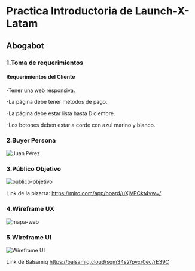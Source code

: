 # Practica Introductoria de Launch-X-Latam

## Abogabot

### 1.Toma de requerimientos

#### Requerimientos del Cliente

-Tener una web responsiva.

-La página debe tener métodos de pago.

-La página debe estar lista hasta Diciembre.

-Los botones deben estar a corde con azul marino y blanco.

### 2.Buyer Persona

![Juan Pérez](https://user-images.githubusercontent.com/102496789/202271928-c0cf03f4-9e51-4e09-ad59-cd92a438bcdd.jpg)

### 3.Público Objetivo

![publico-objetivo](https://user-images.githubusercontent.com/102496789/202279459-ec937ef1-5fb5-43e8-8a72-3b8327531010.png)

Link de la pizarra:
https://miro.com/app/board/uXjVPCkt4vw=/

### 4.Wireframe UX 

![mapa-web](https://user-images.githubusercontent.com/102496789/202296032-e29b067d-a762-4d21-8fc7-928bfd4d9dff.jpg)


### 5.Wireframe UI

![Wireframe UI](https://user-images.githubusercontent.com/102496789/202310615-74f8f531-e4f0-4c3e-8384-61103bab4508.jpg)

Link de Balsamiq
https://balsamiq.cloud/sqm34s2/pvxr0ec/rE39C
